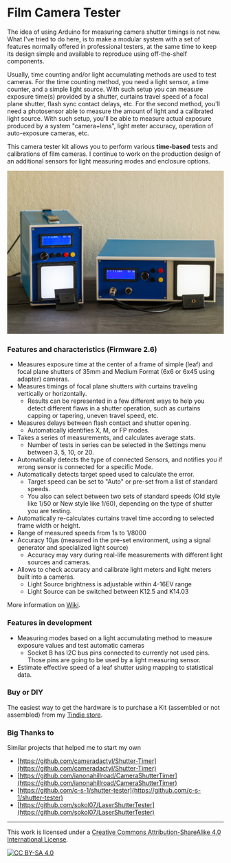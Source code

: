 
# Film Camera Tester

The idea of using Arduino for measuring camera shutter timings is not new. What I've tried to do here, is to make a modular system with a set of features normally offered in professional testers, at the same time to keep its design simple and available to reproduce using off-the-shelf components.

Usually, time counting and/or light accumulating methods are used to test cameras. For the time counting method, you need a light sensor, a time counter, and a simple light source. With such setup you can measure exposure time(s) provided by a shutter, curtains travel speed of a focal plane shutter, flash sync contact delays, etc.
For the second method, you'll need a photosensor able to measure the amount of light and a calibrated light source. With such setup, you'll be able to measure actual exposure produced by a system "camera+lens", light meter accuracy, operation of auto-exposure cameras, etc.

This camera tester kit allows you to perform various **time-based** tests and calibrations of film cameras. I continue to work on the production design of an additional sensors for light measuring modes and enclosure options.


![Film Camera Tester](assets/images/product-small-1.jpg)



### Features and characteristics (Firmware 2.6)


- Measures exposure time at the center of a frame of simple (leaf) and focal plane shutters of 35mm and Medium Format (6x6 or 6x45 using adapter) cameras.
- Measures timings of focal plane shutters with curtains traveling vertically or horizontally.
  - Results can be represented in a few different ways to help you detect different flaws in a shutter operation, such as curtains capping or tapering, uneven travel speed, etc.
- Measures delays between flash contact and shutter opening.
  - Automatically identifies X, M, or FP modes.
- Takes a series of measurements, and calculates average stats.
  - Number of tests in series can be selected in the Settings menu between 3, 5, 10, or 20.
- Automatically detects the type of connected Sensors, and notifies you if wrong sensor is connected for a specific Mode.
- Automatically detects target speed used to calculate the error.
  - Target speed can be set to "Auto" or pre-set from a list of standard speeds.
  - You also can select between two sets of standard speeds (Old style like 1/50 or New style like 1/60), depending on the type of shutter you are testing.
- Automatically re-calculates curtains travel time according to selected frame width or height.
- Range of measured speeds from 1s to 1/8000
- Accuracy 10µs (measured in the pre-set environment, using a signal generator and specialized light source)
  - Accuracy may vary during real-life measurements with different light sources and cameras.
- Allows to check accuracy and calibrate light meters and light meters built into a cameras.
  - Light Source brightness is adjustable within 4-16EV range
  - Light Source can be switched between K12.5 and K14.03


More information on [Wiki](https://github.com/srozum/film_camera_tester/wiki).


### Features in development

- Measuring modes based on a light accumulating method to measure exposure values and test automatic cameras
  - Socket B has I2C bus pins connected to currently not used pins. Those pins are going to be used by a light measuring sensor.
- Estimate effective speed of a leaf shutter using mapping to statistical data.


### Buy or DIY

The easiest way to get the hardware is to purchase a Kit (assembled or not assembled) from my [Tindie store](https://www.tindie.com/products/srozum/film-camera-tester/).


### Big Thanks to

Similar projects that helped me to start my own

 - [https://github.com/cameradactyl/Shutter-Timer](https://github.com/cameradactyl/Shutter-Timer)
 - [https://github.com/ianonahillroad/CameraShutterTimer](https://github.com/ianonahillroad/CameraShutterTimer)
 - [https://github.com/c-s-1/shutter-tester](https://github.com/c-s-1/shutter-tester)
 - [https://github.com/sokol07/LaserShutterTester](https://github.com/sokol07/LaserShutterTester)


---
This work is licensed under a [Creative Commons Attribution-ShareAlike 4.0 International License][cc-by-sa].

[![CC BY-SA 4.0][cc-by-sa-image]][cc-by-sa]

[cc-by-sa]: http://creativecommons.org/licenses/by-sa/4.0/
[cc-by-sa-image]: https://licensebuttons.net/l/by-sa/4.0/88x31.png
